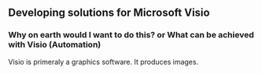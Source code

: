 ## Developing solutions for Microsoft Visio

### Why on earth would I want to do this? or **What can be achieved with Visio (Automation)**

Visio is primeraly a graphics software. It produces images.
